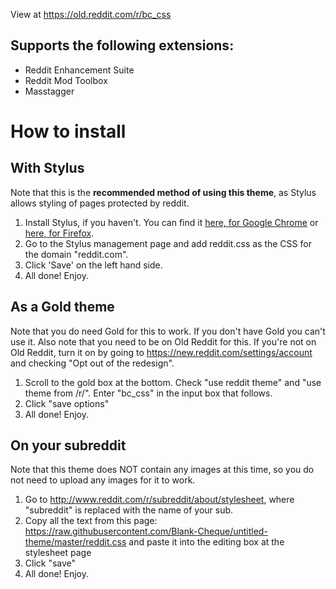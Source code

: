 View at https://old.reddit.com/r/bc_css

## Supports the following extensions:
* Reddit Enhancement Suite
* Reddit Mod Toolbox
* Masstagger

# How to install
## With Stylus
Note that this is the **recommended method of using this theme**, as Stylus allows styling of pages protected by reddit. 
1. Install Stylus, if you haven't. You can find it [here, for Google Chrome](https://chrome.google.com/webstore/detail/stylus/clngdbkpkpeebahjckkjfobafhncgmne) or [here, for Firefox](https://addons.mozilla.org/en-US/firefox/addon/styl-us/).
2. Go to the Stylus management page and add reddit.css as the CSS for the domain "reddit.com".
3. Click 'Save' on the left hand side.
4. All done! Enjoy. 

## As a Gold theme
Note that you do need Gold for this to work. If you don't have Gold you can't use it. Also note that you need to be on Old Reddit for this. If you're not on Old Reddit, turn it on by going to https://new.reddit.com/settings/account and checking "Opt out of the redesign".
1. Scroll to the gold box at the bottom. Check "use reddit theme" and "use theme from /r/". Enter "bc_css" in the input box that follows. 
2. Click "save options"
3. All done! Enjoy. 

## On your subreddit
Note that this theme does NOT contain any images at this time, so you do not need to upload any images for it to work.
1. Go to http://www.reddit.com/r/subreddit/about/stylesheet, where "subreddit" is replaced with the name of your sub. 
2. Copy all the text from this page: https://raw.githubusercontent.com/Blank-Cheque/untitled-theme/master/reddit.css and paste it into the editing box at the stylesheet page
3. Click "save"
4. All done! Enjoy. 
